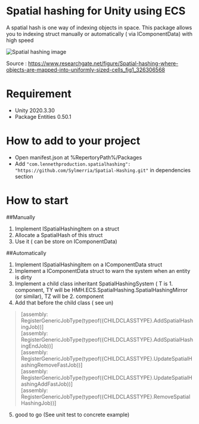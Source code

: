 # Spatial hashing for Unity using ECS 
A spatial hash is one way of indexing objects in space.
This package allows you to indexing struct manually or automatically ( via IComponentData) with high speed

![Spatial hashing image](https://zupimages.net/up/22/21/uw0s.png)

Source : https://www.researchgate.net/figure/Spatial-hashing-where-objects-are-mapped-into-uniformly-sized-cells_fig1_326306568

# Requirement
- Unity 2020.3.30
- Package Entities 0.50.1

# How to add to your project
- Open manifest.json at %RepertoryPath%/Packages
- Add ```"com.lennethproduction.spatialhashing": "https://github.com/Sylmerria/Spatial-Hashing.git"``` in dependencies section

# How to start

##Manually
1. Implement ISpatialHashingItem on a struct
2. Allocate a SpatialHash of this struct
3. Use it ( can be store on IComponentData)

##Automatically
1. Implement ISpatialHashingItem on a IComponentData struct
2. Implement a IComponentData struct to warn the system when an entity is dirty
3. Implement a child class inheritant SpatialHashingSystem ( T is 1. component, TY will be HMH.ECS.SpatialHashing.SpatialHashingMirror (or similar), TZ will be 2. component
4. Add that before the child class ( see un)
>  [assembly: RegisterGenericJobType(typeof({CHILDCLASSTYPE}.AddSpatialHashingJob))]  
   [assembly: RegisterGenericJobType(typeof({CHILDCLASSTYPE}.AddSpatialHashingEndJob))]  
   [assembly: RegisterGenericJobType(typeof({CHILDCLASSTYPE}.UpdateSpatialHashingRemoveFastJob))]  
   [assembly: RegisterGenericJobType(typeof({CHILDCLASSTYPE}.UpdateSpatialHashingAddFastJob))]  
   [assembly: RegisterGenericJobType(typeof({CHILDCLASSTYPE}.RemoveSpatialHashingJob))]  
5. good to go (See unit test to concrete example)
